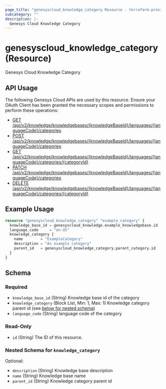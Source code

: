 ```yaml
---
page_title: "genesyscloud_knowledge_category Resource - terraform-provider-genesyscloud"
subcategory: ""
description: |-
  Genesys Cloud Knowledge Category
---
```

# genesyscloud_knowledge_category (Resource)

Genesys Cloud Knowledge Category

## API Usage
The following Genesys Cloud APIs are used by this resource. Ensure your OAuth Client has been granted the necessary scopes and permissions to perform these operations:

* [GET /api/v2/knowledge/knowledgebases/{knowledgeBaseId}/languages/{languageCode}/categories](https://developer.genesys.cloud/api/rest/v2/knowledge/#post-api-v2-knowledge-knowledgebases--knowledgeBaseId--languages--languageCode--categories)
* [POST /api/v2/knowledge/knowledgebases/{knowledgeBaseId}/languages/{languageCode}/categories](https://developer.genesys.cloud/api/rest/v2/knowledge/#post-api-v2-knowledge-knowledgebases--knowledgeBaseId--languages--languageCode--categories)
* [GET /api/v2/knowledge/knowledgebases/{knowledgeBaseId}/languages/{languageCode}/categories/{categoryId}](https://developer.mypurecloud.com/api/rest/v2/knowledge/#get-api-v2-knowledge-knowledgebases--knowledgeBaseId--languages--languageCode--categories--categoryId-)
* [PATCH /api/v2/knowledge/knowledgebases/{knowledgeBaseId}/languages/{languageCode}/categories](https://developer.mypurecloud.com/api/rest/v2/knowledge/#patch-api-v2-knowledge-knowledgebases--knowledgeBaseId--languages--languageCode--categories)
* [DELETE /api/v2/knowledge/knowledgebases/{knowledgeBaseId}/languages/{languageCode}/categories/{categoryId}](https://developer.mypurecloud.com/api/rest/v2/knowledge/#delete-api-v2-knowledge-knowledgebases--knowledgeBaseId--languages--languageCode--categories--categoryId-)

## Example Usage

```terraform
resource "genesyscloud_knowledge_category" "example_category" {
  knowledge_base_id = genesyscloud_knowledge.example_knowledgebase.id
  language_code     = "en-US"
  knowledge_category {
    name        = "ExampleCategory"
    description = "An example category"
    parent_id   = genesyscloud_knowledge_category.parent_category.id
  }
}
```

<!-- schema generated by tfplugindocs -->
## Schema

### Required

- `knowledge_base_id` (String) Knowledge base id of the category
- `knowledge_category` (Block List, Min: 1, Max: 1) Knowledge category parent id (see [below for nested schema](#nestedblock--knowledge_category))
- `language_code` (String) language code of the category

### Read-Only

- `id` (String) The ID of this resource.

<a id="nestedblock--knowledge_category"></a>
### Nested Schema for `knowledge_category`

Optional:

- `description` (String) Knowledge base description
- `name` (String) Knowledge base name
- `parent_id` (String) Knowledge category parent id

